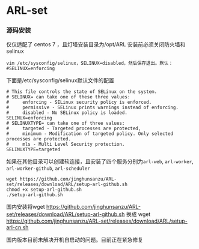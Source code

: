 # ARL-set
### 源码安装

仅仅适配了 centos 7 ，且灯塔安装目录为/opt/ARL
安装前必须关闭防火墙和selinux
```
vim /etc/sysconfig/selinux，SELINUX=disabled，然后保存退出。默认：#SELINUX=enforcing
```
下面是/etc/sysconfig/selinux默认文件的配置

```
# This file controls the state of SELinux on the system.
# SELINUX= can take one of these three values:
#     enforcing - SELinux security policy is enforced.
#     permissive - SELinux prints warnings instead of enforcing.
#     disabled - No SELinux policy is loaded.
SELINUX=enforcing
# SELINUXTYPE= can take one of three values:
#     targeted - Targeted processes are protected,
#     minimum - Modification of targeted policy. Only selected processes are protected.
#     mls - Multi Level Security protection.
SELINUXTYPE=targeted
```

如果在其他目录可以创建软连接，且安装了四个服务分别为`arl-web`, `arl-worker`, `arl-worker-github`, `arl-scheduler`

```
wget https://github.com/jinghunsanzu/ARL-set/releases/download/ARL/setup-arl-github.sh
chmod +x setup-arl-github.sh
./setup-arl-github.sh
```

国内安装将wget https://github.com/jinghunsanzu/ARL-set/releases/download/ARL/setup-arl-github.sh  换成 
wget https://github.com/jinghunsanzu/ARL-set/releases/download/ARL/setup-arl-cn.sh

国内版本目前未解决开机自启动的问题。目前正在紧急修复
